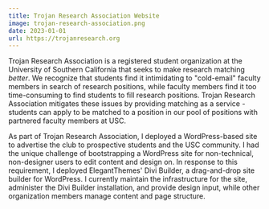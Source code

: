 ```yaml
---
title: Trojan Research Association Website
image: trojan-research-association.png
date: 2023-01-01
url: https://trojanresearch.org
---
```


Trojan Research Association is a registered student organization at the University of Southern California that seeks to make research matching *better*. We recognize that students find it intimidating to "cold-email" faculty members in search of research positions, while faculty members find it too time-consuming to find students to fill research positions. Trojan Research Association mitigates these issues by providing matching as a service - students can apply to be matched to a position in our pool of positions with partnered faculty members at USC.

As part of Trojan Research Association, I deployed a WordPress-based site to advertise the club to prospective students and the USC community. I had the unique challenge of bootstrapping a WordPress site for non-technical, non-designer users to edit content and design on. In response to this requirement, I deployed ElegantThemes' Divi Builder, a drag-and-drop site builder for WordPress. I currently maintain the infrastructure for the site, administer the Divi Builder installation, and provide design input, while other organization members manage content and page structure.